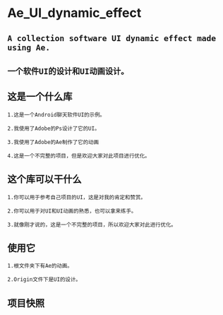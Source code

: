 # Ae_UI_dynamic_effect

##   `A collection software UI dynamic effect made using Ae.`

##   `一个软件UI的设计和UI动画设计。`

## 这是一个什么库

```
1.这是一个Android聊天软件UI的示例。

2.我使用了Adobe的Ps设计了它的UI。

3.我使用了Adobe的Ae制作了它的动画

4.这是一个不完整的项目，但是欢迎大家对此项目进行优化。
```

## 这个库可以干什么

```
1.你可以用于参考自己项目的UI，这是对我的肯定和赞赏。

2.你可以用于对UI和UI动画的熟悉，也可以拿来练手。

3.就像刚才说的，这是一个不完整的项目，所以欢迎大家对此进行优化。
```

## 使用它

```
1.根文件夹下有Ae的动画。

2.Origin文件下是UI的设计。
```

## 项目快照


